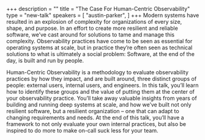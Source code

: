 +++
description = ""
title = "The Case For Human-Centric Observability"
type = "new-talk"
speakers = [
        "austin-parker",
]
+++
Modern systems have resulted in an explosion of complexity for organizations of every size, shape, and purpose. In an effort to create more resilient and reliable software, we’ve cast around for solutions to tame and manage this complexity. Observability practices have come to be seen as essential for operating systems at scale, but in practice they’re often seen as technical solutions to what is ultimately a social problem: Software, at the end of the day, is built and run by people.

Human-Centric Observability is a methodology to evaluate observability practices by how they impact, and are built around, three distinct groups of people: external users, internal users, and engineers. In this talk, you’ll learn how to identify these groups and the value of putting them at the center of your observability practice. You’ll take away valuable insights from years of building and running deep systems at scale, and how we’ve built not only resilient software, but a resilient organization – one that can adapt to changing requirements and needs. At the end of this talk, you’ll have a framework to not only evaluate your own internal practices, but also be inspired to do more to make on-call suck less for your team.